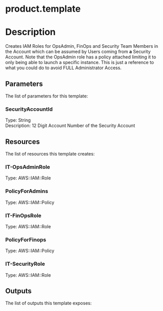 # product.template
# Description
Creates IAM Roles for OpsAdmin, FinOps and Security Team Members in the Account which can be assumed by Users coming from **a** Security Account. Note that the OpsAdmin role has a policy attached limiting it to only being able to launch a specific instance. This is just a reference to what you could do to avoid FULL Administrator Access.


## Parameters
The list of parameters for this template:

### SecurityAccountId 
Type: String  
Description: 12 Digit Account Number of the Security Account 

## Resources
The list of resources this template creates:

### IT-OpsAdminRole 
Type: AWS::IAM::Role   
### PolicyForAdmins 
Type: AWS::IAM::Policy  
### IT-FinOpsRole 
Type: AWS::IAM::Role  
### PolicyForFinops 
Type: AWS::IAM::Policy  
### IT-SecurityRole 
Type: AWS::IAM::Role  

## Outputs
The list of outputs this template exposes:

